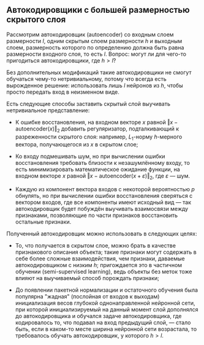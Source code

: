 ## Автокодировщики с большей размерностью скрытого слоя

Рассмотрим автокодировщик (autoencoder) со входным слоем размерности $l$, одним скрытым слоем размерности $h$ и выходным слоем, размерность которого по определению должна быть равна размерности входного слоя, то есть $l$. Вопрос: могут ли для чего-то пригодиться автокодировщики, где $h > l$?

Без дополнительных модификаций такие автокодировщики не смогут обучаться чему-то нетривиальному, потому что всегда есть вырожденное решение: использовать лишь $l$ нейронов из $h$, чтобы просто передать вход в неизменном виде.

Есть следующие способы заставить скрытый слой выучивать нетривиальное представление:

* К ошибке восстановления, на входном векторе $x$ равной $\Vert x - \mathrm{autoencoder}(x)\Vert_2$ добавить регуляризатор, подталкивающий к разреженности скрытого слоя: например, $L_1$-норму $h$-мерного вектора, получающегося из $x$ в скрытом слое;

* Ко входу подмешивать шум, но при вычислении ошибки восстановления требовать близости к незашумлённому входу, то есть минимизировать математическое ожидание функции, на входном векторе $x$ равной $\Vert x - \mathrm{autoencoder}(x + \varepsilon)\Vert_2$, где $\varepsilon$ — шум.

* Каждую из компонент вектора входов с некоторой вероятностью $p$ обнулять, но при вычислении ошибки восстановления сверяться с вектором входов, где все компоненты имеют исходный вид — так автокодировщик будет побуждён выучивать взаимосвязи между признаками, позволяющие по части признаков восстановить остальные признаки. 

Полученный автокодировщик можно использовать в следующих целях:

* То, что получается в скрытом слое, можно брать в качестве признакового описания объекта; такие признаки могут содержать в себе более сложные взаимодействия, чем признаки, даваемые автокодировщиком с низким $h$; пригождается это в частичном обучении (semi-supervised learning), ведь объекты без меток тоже влияют на выучиваемый способ порождать признаки;

* До появлении пакетной нормализации и остаточного обучения была популярна "жадная" (послойная от входов к выходам) инициализация весов глубокой однонаправленной нейронной сети, при которой инициализируемый на данный момент слой дополнялся до автокодировщика и обучался задаче автокодировщика, где кодировалось то, что подавал на вход предыдущий слой, — стало быть, если в каком-то месте ширина нейронной сети возрастала, то требовалось обучать автокодировщик, у которого $h > l$.
